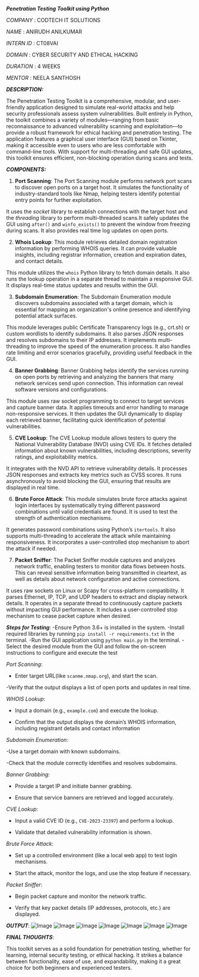 ***Penetration Testing Toolkit using Python***

*COMPANY* : CODTECH IT SOLUTIONS

*NAME* : ANIRUDH ANILKUMAR

*INTERN ID* :  CT08VAI

*DOMAIN* : CYBER SECURITY AND ETHICAL HACKING

*DURATION* : 4 WEEKS

*MENTOR* : NEELA SANTHOSH

***DESCRIPTION:***

The Penetration Testing Toolkit is a comprehensive, modular, and user-friendly application designed to simulate real-world attacks and help security professionals assess system vulnerabilities. Built entirely in Python, the toolkit combines a variety of modules—ranging from basic reconnaissance to advanced vulnerability scanning and exploitation—to provide a robust framework for ethical hacking and penetration testing. The application features a graphical user interface (GUI) based on Tkinter, making it accessible even to users who are less comfortable with command-line tools. With support for multi-threading and safe GUI updates, this toolkit ensures efficient, non-blocking operation during scans and tests.

***COMPONENTS:***

1. **Port Scanning**:
The Port Scanning module performs network port scans to discover open ports on a target host. It simulates the functionality of industry-standard tools like Nmap, helping testers identify potential entry points for further exploitation.

It uses the *socket* library to establish connections with the target host and the *threading* library to perform multi-threaded scans.It safely updates the GUI using `after()` and `winfo_exists()` to prevent the window from freezing during scans. It also provides real time log updates on open ports.


2. **Whois Lookup**:
This module retrieves detailed domain registration information by performing WHOIS queries. It can provide valuable insights, including registrar information, creation and expiration dates, and contact details.

This module utilizes the `whois` Python library to fetch domain details.
It also runs the lookup operation in a separate thread to maintain a responsive GUI.
It displays real-time status updates and results within the GUI.


3. **Subdomain Enumeration**:
The Subdomain Enumeration module discovers subdomains associated with a target domain, which is essential for mapping an organization's online presence and identifying potential attack surfaces.

This module leverages public Certificate Transparency logs (e.g., crt.sh) or custom wordlists to identify subdomains.
It also parses JSON responses and resolves subdomains to their IP addresses.
It implements multi-threading to improve the speed of the enumeration process.
It also handles rate limiting and error scenarios gracefully, providing useful feedback in the GUI.


4. **Banner Grabbing**:
Banner Grabbing helps identify the services running on open ports by retrieving and analyzing the banners that many network services send upon connection. This information can reveal software versions and configurations.

This module uses raw socket programming to connect to target services and capture banner data.
It applies timeouts and error handling to manage non-responsive services.
It then updates the GUI dynamically to display each retrieved banner, facilitating quick identification of potential vulnerabilities.


5. **CVE Lookup**:
The CVE Lookup module allows testers to query the National Vulnerability Database (NVD) using CVE IDs. It fetches detailed information about known vulnerabilities, including descriptions, severity ratings, and exploitability metrics.

It integrates with the NVD API to retrieve vulnerability details.
It processes JSON responses and extracts key metrics such as CVSS scores.
It runs asynchronously to avoid blocking the GUI, ensuring that results are displayed in real time.


6. **Brute Force Attack**:
This module simulates brute force attacks against login interfaces by systematically trying different password combinations until valid credentials are found. It is used to test the strength of authentication mechanisms.

It generates password combinations using Python’s `itertools`.
It also supports multi-threading to accelerate the attack while maintaining responsiveness.
It incorporates a user-controlled stop mechanism to abort the attack if needed.

7. **Packet Sniffer**:
The Packet Sniffer module captures and analyzes network traffic, enabling testers to monitor data flows between hosts. This can reveal sensitive information being transmitted in cleartext, as well as details about network configuration and active connections.

It uses raw sockets on Linux or Scapy for cross-platform compatibility.
It parses Ethernet, IP, TCP, and UDP headers to extract and display network details.
It operates in a separate thread to continuously capture packets without impacting GUI performance.
It includes a user-controlled stop mechanism to cease packet capture when desired.


***Steps for Testing***:
-Ensure Python 3.6+ is installed in the system.
-Install required libraries by running `pip install -r requirements.txt` in the terminal.
-Run the GUI application using `python main.py` in the terminal.
-Select the desired module from the GUI and follow the on-screen instructions to configure and execute the test

*Port Scanning*:

- Enter target URL(like `scanme.nmap.org`), and start the scan.

-Verify that the output displays a list of open ports and updates in real time.

*WHOIS Lookup*:

- Input a domain (e.g., `example.com`) and execute the lookup.

- Confirm that the output displays the domain’s WHOIS information, including registrant details and contact information

*Subdomain Enumeration*:

-Use a target domain with known subdomains.

-Check that the module correctly identifies and resolves subdomains.

*Banner Grabbing*:

- Provide a target IP and initiate banner grabbing.

- Ensure that service banners are retrieved and logged accurately.

*CVE Lookup*:

- Input a valid CVE ID (e.g., `CVE-2023-23397`) and perform a lookup.

- Validate that detailed vulnerability information is shown.

*Brute Force Attack*:

- Set up a controlled environment (like a local web app) to test login mechanisms.

- Start the attack, monitor the logs, and use the stop feature if necessary.

*Packet Sniffer*:

- Begin packet capture and monitor the network traffic.

- Verify that key packet details (IP addresses, protocols, etc.) are displayed.

***OUTPUT***:
![Image](https://github.com/user-attachments/assets/f4bd4830-c602-4fcd-8bd7-f7e36f803040)
![Image](https://github.com/user-attachments/assets/42240933-c126-4f1a-8493-6ef6319bde1c)
![Image](https://github.com/user-attachments/assets/0feb0dcb-1748-40c7-83af-89b572934215)
![Image](https://github.com/user-attachments/assets/626e2298-4578-4b3f-942d-7134f7a4963a)
![Image](https://github.com/user-attachments/assets/72ec41f9-2109-4e9c-968b-5e85e2033f58)
![Image](https://github.com/user-attachments/assets/0bc1d824-f365-4752-8571-c9513c5f14b8)
![Image](https://github.com/user-attachments/assets/f8088319-0811-4b98-a5b9-f1791900df30)

***FINAL THOUGHTS***:

This toolkit serves as a solid foundation for penetration testing, whether for learning, internal security testing, or ethical hacking. It strikes a balance between functionality, ease of use, and expandability, making it a great choice for both beginners and experienced testers.
